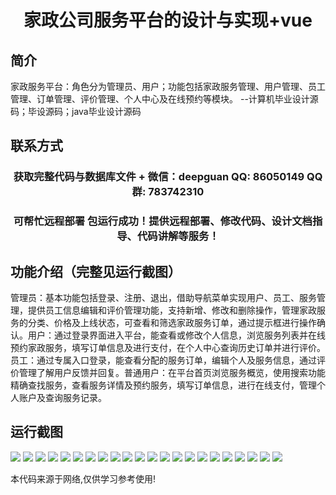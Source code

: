 <p><h1 align="center">家政公司服务平台的设计与实现+vue</h1></p>

## 简介
家政服务平台：角色分为管理员、用户；功能包括家政服务管理、用户管理、员工管理、订单管理、评价管理、个人中心及在线预约等模块。    --计算机毕业设计源码；毕设源码；java毕业设计源码


## 联系方式
<p><h3 align="center">获取完整代码与数据库文件 + 微信：deepguan QQ: 86050149 QQ群: 783742310</h3></p>
<p><h3 align="center">可帮忙远程部署 包运行成功！提供远程部署、修改代码、设计文档指导、代码讲解等服务！</h3></p>

## 功能介绍（完整见运行截图）
管理员：基本功能包括登录、注册、退出，借助导航菜单实现用户、员工、服务管理，提供员工信息编辑和评价管理功能，支持新增、修改和删除操作，管理家政服务的分类、价格及上线状态，可查看和筛选家政服务订单，通过提示框进行操作确认。用户：通过登录界面进入平台，能查看或修改个人信息，浏览服务列表并在线预约家政服务，填写订单信息及进行支付，在个人中心查询历史订单并进行评价。员工：通过专属入口登录，能查看分配的服务订单，编辑个人及服务信息，通过评价管理了解用户反馈并回复。普通用户：在平台首页浏览服务概览，使用搜索功能精确查找服务，查看服务详情及预约服务，填写订单信息，进行在线支付，管理个人账户及查询服务记录。


## 运行截图
![](img/001.jpg)
![](img/002.jpg)
![](img/003.jpg)
![](img/004.jpg)
![](img/005.jpg)
![](img/006.jpg)
![](img/007.jpg)
![](img/008.jpg)
![](img/009.jpg)
![](img/010.jpg)
![](img/011.jpg)
![](img/012.jpg)
![](img/013.jpg)
![](img/014.jpg)
![](img/015.jpg)
![](img/016.jpg)
![](img/017.jpg)
![](img/018.jpg)
![](img/019.jpg)
![](img/020.jpg)
![](img/021.jpg)
![](img/022.jpg)

<p>本代码来源于网络,仅供学习参考使用!</p>
